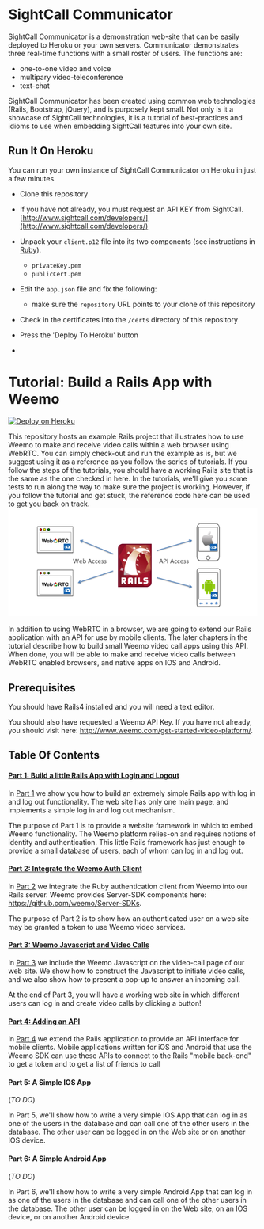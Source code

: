 SightCall Communicator
======================

SightCall Communicator is a demonstration web-site that can be easily deployed to Heroku or your own servers.  Communicator demonstrates three real-time functions with a small roster of users.  The functions are:

- one-to-one video and voice
- multipary video-teleconference
- text-chat

SightCall Communicator has been created using common web technologies
(Rails, Bootstrap, jQuery), and is purposely kept small.  Not only is
it a showcase of SightCall technologies, it is a tutorial of
best-practices and idioms to use when embedding SightCall features
into your own site.

## Run It On Heroku

You can run your own instance of SightCall Communicator on Heroku in
just a few minutes.

- Clone this repository
- If you have not already, you must request an API KEY from SightCall.  [http://www.sightcall.com/developers/](http://www.sightcall.com/developers/)
- Unpack your `client.p12` file into its two components  (see instructions in [Ruby](https://github.com/weemo/Server-SDKs/tree/master/Ruby)).

    - `privateKey.pem`
    - `publicCert.pem`

- Edit the `app.json` file and fix the following:
    - make sure the `repository` URL points to your clone of this repository
    
- Check in the certificates into the `/certs` directory of this repository
- Press the 'Deploy To Heroku' button
- 





Tutorial: Build a Rails App with Weemo
================================================================

<p><a href="https://heroku.com/deploy?template=https://github.com/sightcall/communicator_test"><img src="https://www.herokucdn.com/deploy/button.png" alt="Deploy on Heroku"></a></p>


This repository hosts an example Rails project that illustrates how to
use Weemo to make and receive video calls within a web browser using
WebRTC.  You can simply check-out and run the example as is, but we
suggest using it as a reference as you follow the series of tutorials.
If you follow the steps of the tutorials, you should have a working
Rails site that is the same as the one checked in here.  In the
tutorials, we'll give you some tests to run along the way to make sure
the project is working.  However, if you follow the tutorial and get
stuck, the reference code here can be used to get you back on track.
![Architecture](images/RailsTutorial01-Slide02.png "Rails App Using Weemo")

In addition to using WebRTC in a browser, we are going to extend our
Rails application with an API for use by mobile clients.  The later
chapters in the tutorial describe how to build small Weemo video call
apps using this API.  When done, you will be able to make and receive
video calls between WebRTC enabled browsers, and native apps on IOS
and Android.
    
## Prerequisites

You should have Rails4 installed and you will need a text editor.

You should also have requested a Weemo API Key.  If you have not
already, you should visit here:
http://www.weemo.com/get-started-video-platform/.

## Table Of Contents

#### [Part 1: Build a little Rails App with Login and Logout](doc/HOWTO-part1.md)

In [Part 1](doc/HOWTO-part1.md) we show you how to build an extremely
simple Rails app with log in and log out functionality.  The web site
has only one main page, and implements a simple log in and log out
mechanism.

The purpose of Part 1 is to provide a website framework in which to
embed Weemo functionality.  The Weemo platform relies-on and requires
notions of identity and authentication.  This little Rails framework
has just enough to provide a small database of users, each of whom can
log in and log out.


#### [Part 2: Integrate the Weemo Auth Client](doc/HOWTO-part2.md)

In [Part 2](doc/HOWTO-part2.md) we integrate the Ruby authentication
client from Weemo into our Rails server.  Weemo provides Server-SDK
components here: https://github.com/weemo/Server-SDKs.

The purpose of Part 2 is to show how an authenticated user on a web
site may be granted a token to use Weemo video services.


#### [Part 3: Weemo Javascript and Video Calls](doc/HOWTO-part3.md)

In [Part 3](doc/HOWTO-part3.md) we include the Weemo Javascript on the
video-call page of our web site.  We show how to construct the
Javascript to initiate video calls, and we also show how to present a
pop-up to answer an incoming call.

At the end of Part 3, you will have a working web site in which
different users can log in and create video calls by clicking a button!

#### [Part 4: Adding an API](doc/HOWTO-part4.md)

In [Part 4](doc/HOWTO-part4.md) we extend the Rails application to
provide an API interface for mobile clients.  Mobile applications
written for iOS and Android that use the Weemo SDK can use these APIs
to connect to the Rails "mobile back-end" to get a token and to get
a list of friends to call


#### Part 5: A Simple IOS App

(*TO DO*)

In Part 5, we'll show how to write a very simple IOS App that can log
in as one of the users in the database and can call one of the other
users in the database.  The other user can be logged in on the Web
site or on another IOS device.


#### Part 6: A Simple Android App

(*TO DO*)

In Part 6, we'll show how to write a very simple Android App that can
log in as one of the users in the database and can call one of the
other users in the database.  The other user can be logged in on the
Web site, on an IOS device, or on another Android device.



